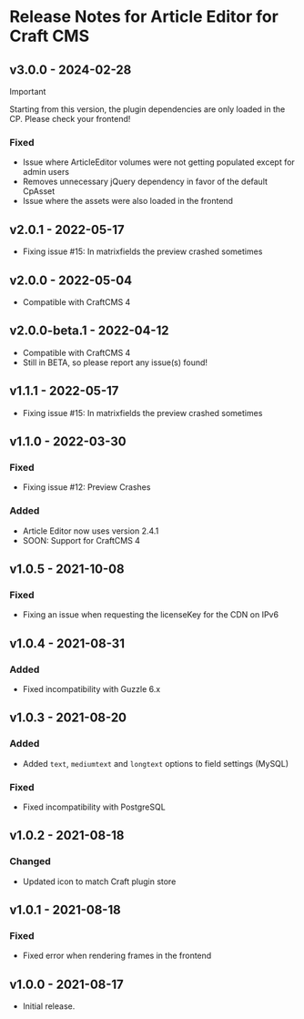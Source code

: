 # Release Notes for Article Editor for Craft CMS

## v3.0.0 - 2024-02-28

> [!IMPORTANT]  
> Starting from this version, the plugin dependencies are only loaded in the CP. Please check your frontend!

### Fixed
- Issue where ArticleEditor volumes were not getting populated except for admin users
- Removes unnecessary jQuery dependency in favor of the default CpAsset
- Issue where the assets were also loaded in the frontend 

## v2.0.1 - 2022-05-17
- Fixing issue #15: In matrixfields the preview crashed sometimes

## v2.0.0 - 2022-05-04
- Compatible with CraftCMS 4

## v2.0.0-beta.1 - 2022-04-12
- Compatible with CraftCMS 4
- Still in BETA, so please report any issue(s) found!

## v1.1.1 - 2022-05-17
- Fixing issue #15: In matrixfields the preview crashed sometimes

## v1.1.0 - 2022-03-30

### Fixed
- Fixing issue #12: Preview Crashes

### Added
- Article Editor now uses version 2.4.1
- SOON: Support for CraftCMS 4

## v1.0.5 - 2021-10-08

### Fixed
- Fixing an issue when requesting the licenseKey for the CDN on IPv6 

## v1.0.4 - 2021-08-31

### Added
- Fixed incompatibility with Guzzle 6.x

## v1.0.3 - 2021-08-20

### Added
- Added `text`, `mediumtext` and `longtext` options to field settings (MySQL)

### Fixed
- Fixed incompatibility with PostgreSQL

## v1.0.2 - 2021-08-18

### Changed
- Updated icon to match Craft plugin store

## v1.0.1 - 2021-08-18

### Fixed
- Fixed error when rendering frames in the frontend

## v1.0.0 - 2021-08-17

- Initial release.

